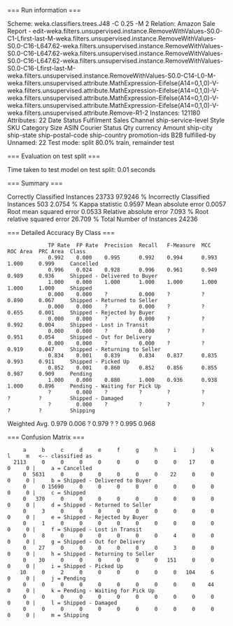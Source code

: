 === Run information ===

Scheme:       weka.classifiers.trees.J48 -C 0.25 -M 2
Relation:     Amazon Sale Report - edit-weka.filters.unsupervised.instance.RemoveWithValues-S0.0-C1-Lfirst-last-M-weka.filters.unsupervised.instance.RemoveWithValues-S0.0-C16-L647.62-weka.filters.unsupervised.instance.RemoveWithValues-S0.0-C16-L647.62-weka.filters.unsupervised.instance.RemoveWithValues-S0.0-C16-L647.62-weka.filters.unsupervised.instance.RemoveWithValues-S0.0-C16-Lfirst-last-M-weka.filters.unsupervised.instance.RemoveWithValues-S0.0-C14-L0-M-weka.filters.unsupervised.attribute.MathExpression-Eifelse(A14=0,1,0)-V-weka.filters.unsupervised.attribute.MathExpression-Eifelse(A14=0,1,0)-V-weka.filters.unsupervised.attribute.MathExpression-Eifelse(A14=0,1,0)-V-weka.filters.unsupervised.attribute.MathExpression-Eifelse(A14=0,1,0)-V-weka.filters.unsupervised.attribute.Remove-R1-2
Instances:    121180
Attributes:   22
              Date
              Status
              Fulfilment
              Sales Channel 
              ship-service-level
              Style
              SKU
              Category
              Size
              ASIN
              Courier Status
              Qty
              currency
              Amount
              ship-city
              ship-state
              ship-postal-code
              ship-country
              promotion-ids
              B2B
              fulfilled-by
              Unnamed: 22
Test mode:    split 80.0% train, remainder test

=== Evaluation on test split ===

Time taken to test model on test split: 0.01 seconds

=== Summary ===

Correctly Classified Instances       23733               97.9246 %
Incorrectly Classified Instances       503                2.0754 %
Kappa statistic                          0.9597
Mean absolute error                      0.0057
Root mean squared error                  0.0533
Relative absolute error                  7.093  %
Root relative squared error             26.709  %
Total Number of Instances            24236     

=== Detailed Accuracy By Class ===

                 TP Rate  FP Rate  Precision  Recall   F-Measure  MCC      ROC Area  PRC Area  Class
                 0.992    0.000    0.995      0.992    0.994      0.993    1.000     0.999     Cancelled
                 0.996    0.024    0.928      0.996    0.961      0.949    0.989     0.936     Shipped - Delivered to Buyer
                 1.000    0.000    1.000      1.000    1.000      1.000    1.000     1.000     Shipped
                 0.000    0.000    ?          0.000    ?          ?        0.890     0.067     Shipped - Returned to Seller
                 0.000    0.000    ?          0.000    ?          ?        0.655     0.001     Shipped - Rejected by Buyer
                 0.000    0.000    ?          0.000    ?          ?        0.992     0.004     Shipped - Lost in Transit
                 0.000    0.000    ?          0.000    ?          ?        0.951     0.054     Shipped - Out for Delivery
                 0.000    0.000    ?          0.000    ?          ?        0.919     0.047     Shipped - Returning to Seller
                 0.834    0.001    0.839      0.834    0.837      0.835    0.993     0.911     Shipped - Picked Up
                 0.852    0.001    0.860      0.852    0.856      0.855    0.987     0.909     Pending
                 1.000    0.000    0.880      1.000    0.936      0.938    1.000     0.896     Pending - Waiting for Pick Up
                 ?        0.000    ?          ?        ?          ?        ?         ?         Shipped - Damaged
                 ?        0.000    ?          ?        ?          ?        ?         ?         Shipping
Weighted Avg.    0.979    0.006    ?          0.979    ?          ?        0.995     0.968     

=== Confusion Matrix ===

     	 a     b     c     d     e     f     g     h     i     j     k     l     m   <-- classified as
      2113     0     0     0     0     0     0     0     0    17     0     0     0 |     a = Cancelled
         0  5631     0     0     0     0     0     0    22     0     0     0     0 |     b = Shipped - Delivered to Buyer
         0     0 15690     0     0     0     0     0     0     0     0     0     0 |     c = Shipped
         0   370     0     0     0     0     0     0     0     0     0     0     0 |     d = Shipped - Returned to Seller
         0     3     0     0     0     0     0     0     0     0     0     0     0 |     e = Shipped - Rejected by Buyer
         0     1     0     0     0     0     0     0     0     0     0     0     0 |     f = Shipped - Lost in Transit
         0     8     0     0     0     0     0     0     4     0     0     0     0 |     g = Shipped - Out for Delivery
         0    27     0     0     0     0     0     0     3     0     0     0     0 |     h = Shipped - Returning to Seller
         0    30     0     0     0     0     0     0   151     0     0     0     0 |     i = Shipped - Picked Up
        10     0     2     0     0     0     0     0     0   104     6     0     0 |     j = Pending
         0     0     0     0     0     0     0     0     0     0    44     0     0 |     k = Pending - Waiting for Pick Up
         0     0     0     0     0     0     0     0     0     0     0     0     0 |     l = Shipped - Damaged
         0     0     0     0     0     0     0     0     0     0     0     0     0 |     m = Shipping


​    
